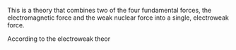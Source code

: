This is a theory that combines two of the four fundamental forces, the electromagnetic force and the weak nuclear force into a single, electroweak force.

According to the electroweak theor